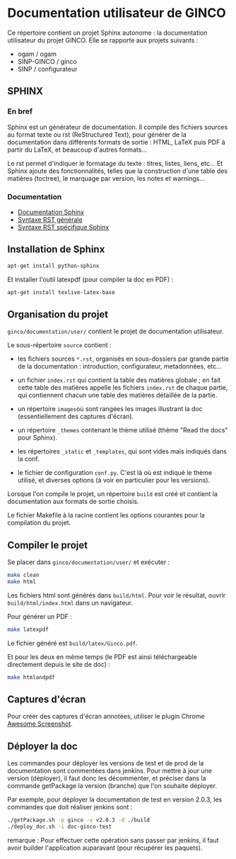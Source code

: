 # Documentation utilisateur de GINCO

Ce répertoire contient un projet Sphinx autonome : la documentation utilisateur du projet GINCO. Elle se rapporte aux 
 projets suivants : 
 
* ogam / ogam
* SINP-GINCO / ginco
* SINP / configurateur

## SPHINX

### En bref

Sphinx est un générateur de documentation. Il compile des fichiers sources au format texte ou rst
(ReStructured Text), pour générer de la documentation dans différents formats de sortie : HTML, LaTeX 
 puis PDF à partir du LaTeX, et beaucoup d'autres formats... 
 
Le rst permet d'indiquer le formatage du texte : titres, listes, liens, etc... 
Et Sphinx ajoute des fonctionnalités, telles que la construction d'une table des matières (toctree), 
le marquage par version, les notes et warnings... 

### Documentation

* [Documentation Sphinx](http://www.sphinx-doc.org/en/stable/)
* [Syntaxe RST générale](http://www.sphinx-doc.org/en/stable/rest.html)
* [Syntaxe RST spécifique Sphinx](http://www.sphinx-doc.org/en/stable/markup/index.html)

## Installation de Sphinx

```bash
apt-get install python-sphinx
```
Et installer l'outil latexpdf (pour compiler la doc en PDF) :

```bash
apt-get install texlive-latex-base
```

## Organisation du projet

`ginco/documentation/user/` contient le projet de documentation utilisateur.

Le sous-répertoire `source` contient : 

* les fichiers sources `*.rst`, organisés en sous-dossiers par grande partie de la documentation : 
  introduction, configurateur, metadonnées, etc...
    
* un fichier `index.rst` qui contient la table des matières globale ; en fait cette table des matières 
  appelle les fichiers `index.rst` de chaque partie, qui contiennent chacun une table des matières 
  détaillée de la partie. 
  
* un répertoire `images`où sont rangées les images illustrant la doc (essentiellement des captures d'écran). 

* un répertoire `_themes` contenant le thème utilisé (thème "Read the docs" pour Sphinx). 

* les répertoires `_static` et  `_templates`, qui sont vides mais indiqués dans la conf. 

* le fichier de configuration `conf.py`. C'est là où est indiqué le thème utilisé, et diverses options 
  (à voir en particulier pour les versions). 
 
Lorsque l'on compile le projet, un répertoire `build` est créé et contient la documentation aux formats de sortie 
choisis.
  
Le fichier Makefile à la racine contient les options courantes pour la compilation du projet.

## Compiler le projet

Se placer dans `ginco/documentation/user/` et exécuter : 

```bash
make clean
make html
```
Les fichiers html sont générés dans `build/html`. Pour voir le résultat, ouvrir `build/html/index.html`
dans un navigateur. 

Pour générer un PDF : 

```bash
make latexpdf
```
Le fichier généré est `build/latex/Ginco.pdf`. 

Et pour les deux en même temps (le PDF est ainsi téléchargeable directement depuis le site de doc) :

```bash
make htmlandpdf
```

## Captures d'écran

Pour créer des captures d'écran annotées, utiliser le plugin Chrome 
[Awesome Screenshot](https://chrome.google.com/webstore/detail/awesome-screenshot-screen/nlipoenfbbikpbjkfpfillcgkoblgpmj?hl=fr&gl=FR). 

## Déployer la doc

Les commandes pour déployer les versions de test et de prod de la documentation sont commentées dans jenkins.
Pour mettre à jour une version (déployer), il faut donc les décommenter, et préciser dans la commande getPackage la version (branche) que l'on souhaite déployer.

Par exemple, pour déployer la documentation de test en version 2.0.3, les commandes que doit réaliser jenkins sont :
```bash
./getPackage.sh -p ginco -v v2.0.3 -d ./build
./deploy_doc.sh -i doc-ginco-test
```

remarque : Pour effectuer cette opération sans passer par jenkins, il faut avoir builder l'application auparavant (pour récupérer les paquets).
